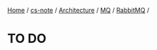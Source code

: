 [Home](https://mengxianbin.github.io) /
[cs-note](https://mengxianbin.github.io/cs-note) /
[Architecture](https://mengxianbin.github.io/cs-note/content/Architecture) /
[MQ](https://mengxianbin.github.io/cs-note/content/Architecture/MQ) /
[RabbitMQ](https://mengxianbin.github.io/cs-note/content/Architecture/MQ/RabbitMQ) /

# TO DO
